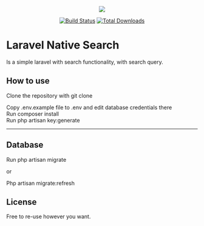<p align="center"><img src="https://laravel.com/assets/img/components/logo-laravel.svg"></p>

<p align="center">
<a href="https://travis-ci.org/laravel/framework"><img src="https://travis-ci.org/laravel/framework.svg" alt="Build Status"></a>
<a href="https://packagist.org/packages/laravel/framework"><img src="https://poser.pugx.org/laravel/framework/d/total.svg" alt="Total Downloads"></a>

</p>

# Laravel Native Search

Is a simple laravel with search functionality, with search query.

## How to use

Clone the repository with git clone <br>

Copy .env.example file to .env and edit database credentials there <br>
Run composer install <br>
Run php artisan key:generate


-------------------------------------------------------------------
## Database

Run php artisan migrate

or

Php artisan migrate:refresh 


## License

Free to re-use however you want.
